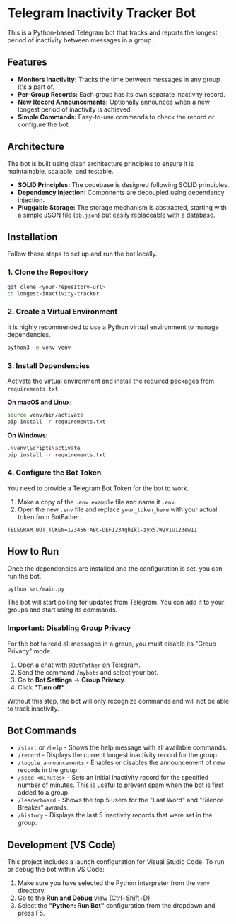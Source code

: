 # Telegram Inactivity Tracker Bot

This is a Python-based Telegram bot that tracks and reports the longest period of inactivity between messages in a group.

## Features

*   **Monitors Inactivity:** Tracks the time between messages in any group it's a part of.
*   **Per-Group Records:** Each group has its own separate inactivity record.
*   **New Record Announcements:** Optionally announces when a new longest period of inactivity is achieved.
*   **Simple Commands:** Easy-to-use commands to check the record or configure the bot.

## Architecture

The bot is built using clean architecture principles to ensure it is maintainable, scalable, and testable.

*   **SOLID Principles:** The codebase is designed following SOLID principles.
*   **Dependency Injection:** Components are decoupled using dependency injection.
*   **Pluggable Storage:** The storage mechanism is abstracted, starting with a simple JSON file (`db.json`) but easily replaceable with a database.

## Installation

Follow these steps to set up and run the bot locally.

### 1. Clone the Repository

```bash
git clone <your-repository-url>
cd longest-inactivity-tracker
```

### 2. Create a Virtual Environment

It is highly recommended to use a Python virtual environment to manage dependencies.

```bash
python3 -m venv venv
```

### 3. Install Dependencies

Activate the virtual environment and install the required packages from `requirements.txt`.

**On macOS and Linux:**
```bash
source venv/bin/activate
pip install -r requirements.txt
```

**On Windows:**
```bash
.\venv\Scripts\activate
pip install -r requirements.txt
```

### 4. Configure the Bot Token

You need to provide a Telegram Bot Token for the bot to work.

1.  Make a copy of the `.env.example` file and name it `.env`.
2.  Open the new `.env` file and replace `your_token_here` with your actual token from BotFather.

```
TELEGRAM_BOT_TOKEN=123456:ABC-DEF1234ghIkl-zyx57W2v1u123ew11
```

## How to Run

Once the dependencies are installed and the configuration is set, you can run the bot.

```bash
python src/main.py
```

The bot will start polling for updates from Telegram. You can add it to your groups and start using its commands.

### Important: Disabling Group Privacy

For the bot to read all messages in a group, you must disable its "Group Privacy" mode.

1.  Open a chat with `@BotFather` on Telegram.
2.  Send the command `/mybots` and select your bot.
3.  Go to **Bot Settings** -> **Group Privacy**.
4.  Click **"Turn off"**.

Without this step, the bot will only recognize commands and will not be able to track inactivity.

## Bot Commands

*   `/start` or `/help` - Shows the help message with all available commands.
*   `/record` - Displays the current longest inactivity record for the group.
*   `/toggle_announcements` - Enables or disables the announcement of new records in the group.
*   `/seed <minutes>` - Sets an initial inactivity record for the specified number of minutes. This is useful to prevent spam when the bot is first added to a group.
*   `/leaderboard` - Shows the top 5 users for the "Last Word" and "Silence Breaker" awards.
*   `/history` - Displays the last 5 inactivity records that were set in the group.

## Development (VS Code)

This project includes a launch configuration for Visual Studio Code. To run or debug the bot within VS Code:

1.  Make sure you have selected the Python interpreter from the `venv` directory.
2.  Go to the **Run and Debug** view (Ctrl+Shift+D).
3.  Select the **"Python: Run Bot"** configuration from the dropdown and press F5.